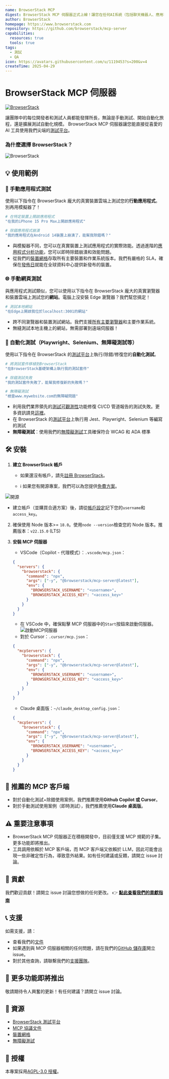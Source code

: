 ```yaml
---
name: BrowserStack MCP
digest: BrowserStack MCP 伺服器正式上線！讓您在任何AI系統（包括聊天機器人、應用程式和自主代理）上充分發揮BrowserStack測試平台的強大功能。
author: BrowserStack
homepage: https://www.browserstack.com
repository: https://github.com/browserstack/mcp-server
capabilities:
  resources: true
  tools: true
tags:
  - 測試
  - QA
icon: https://avatars.githubusercontent.com/u/1119453?s=200&v=4
createTime: 2025-04-29
---
```


# BrowserStack MCP 伺服器

[![BrowserStack](https://static.claudemcp.com/images/browserstack-mcp-thumbnail.jpg)](https://www.youtube.com/watch?v=sLA7K9v7qZc)

讓團隊中的每位開發者和測試人員都能發揮所長，無論是手動測試、開始自動化旅程，還是擴展測試自動化規模。
BrowserStack MCP 伺服器讓您能直接從喜愛的 AI 工具使用我們尖端的[測試平台](https://www.browserstack.com/test-platform)。

### 為什麼選擇 BrowserStack？

![BrowserStack](https://static.claudemcp.com/images/browserstack-overview.png)

## 💡 使用範例

### 📱 手動應用程式測試

使用以下指令在 BrowserStack 龐大的真實裝置雲端上測試您的**行動應用程式**。別再用模擬器了！

```bash
# 在特定裝置上開啟應用程式
"在我的iPhone 15 Pro Max上開啟應用程式"

# 除錯應用程式崩潰
"我的應用程式在Android 14裝置上崩潰了，能幫我除錯嗎？"
```

- 與模擬器不同，您可以在真實裝置上測試應用程式的實際效能。透過進階的[應用程式分析功能](https://www.browserstack.com/docs/app-live/app-performance-testing)，您可以即時除錯崩潰和效能問題。
- 從我們的[裝置網格](https://www.browserstack.com/list-of-browsers-and-platforms/app_live)存取所有主要裝置和作業系統版本。我們有嚴格的 SLA，確保在[發佈日](https://www.browserstack.com/blog/browserstack-launches-iphone-15-on-day-0-behind-the-scenes/)就能在全球資料中心提供新發布的裝置。

### 🌐 手動網頁測試

與應用程式測試類似，您可以使用以下指令在 BrowserStack 龐大的真實瀏覽器和裝置雲端上測試您的**網站**。電腦上沒安裝 Edge 瀏覽器？我們幫您搞定！

```bash
# 測試本地網站
"在Edge上開啟我位於localhost:3001的網站"
```

- 跨不同瀏覽器和裝置測試網站。我們支援[所有主要瀏覽器](https://www.browserstack.com/list-of-browsers-and-platforms/live)和主要作業系統。
- 無縫測試本地主機上的網站，無需部署到遠端伺服器！

### 🧪 自動化測試（Playwright、Selenium、無障礙測試等）

使用以下指令在 BrowserStack 的[測試平台](https://www.browserstack.com/test-platform)上執行/除錯/修復您的**自動化測試**。

```bash
# 將測試套件移植到BrowserStack
"在BrowserStack基礎架構上執行我的測試套件"

# 除錯測試失敗
"我的測試套件失敗了，能幫我修復新的失敗嗎？"

# 無障礙測試
"檢查www.mywebsite.com的無障礙問題"
```

- 利用我們業界領先的[測試可觀測性](https://www.browserstack.com/docs/test-observability)功能修復 CI/CD 管道報告的測試失敗。更多資訊請見[這裡](https://www.browserstack.com/docs/test-observability/features/smart-tags)。
- 在 BrowserStack 的[測試平台](https://www.browserstack.com/test-platform)上執行用 Jest、Playwright、Selenium 等編寫的測試
- **無障礙測試**：使用我們的[無障礙測試](https://www.browserstack.com/accessibility-testing)工具確保符合 WCAG 和 ADA 標準

## 🛠️ 安裝

1. **建立 BrowserStack 帳戶**

   - 如果還沒有帳戶，請先[註冊 BrowserStack](https://www.browserstack.com/signup)。

   - ℹ️ 如果您有開源專案，我們可以為您提供[免費方案](https://www.browserstack.com/open-source)。

![開源](https://static.claudemcp.com/images/browserstack-open-source.png)

- 建立帳戶（並購買合適方案）後，請從[帳戶設定](https://www.browserstack.com/accounts/profile/details)記下您的`username`和`access_key`。

2. 確保使用 Node 版本>= `18.0`。使用`node --version`檢查您的 Node 版本。推薦版本：`v22.15.0` (LTS)
3. **安裝 MCP 伺服器**

   - VSCode（Copilot - 代理模式）：`.vscode/mcp.json`：

   ```json
   {
     "servers": {
       "browserstack": {
         "command": "npx",
         "args": ["-y", "@browserstack/mcp-server@latest"],
         "env": {
           "BROWSERSTACK_USERNAME": "<username>",
           "BROWSERSTACK_ACCESS_KEY": "<access_key>"
         }
       }
     }
   }
   ```

   - 在 VSCode 中，確保點擊 MCP 伺服器中的`Start`按鈕來啟動伺服器。
     ![啟動MCP伺服器](https://static.claudemcp.com/images/browserstack-vscode.png)

   * 對於 Cursor：`.cursor/mcp.json`：

   ```json
   {
     "mcpServers": {
       "browserstack": {
         "command": "npx",
         "args": ["-y", "@browserstack/mcp-server@latest"],
         "env": {
           "BROWSERSTACK_USERNAME": "<username>",
           "BROWSERSTACK_ACCESS_KEY": "<access_key>"
         }
       }
     }
   }
   ```

   - Claude 桌面版：`~/claude_desktop_config.json`：

   ```json
   {
     "mcpServers": {
       "browserstack": {
         "command": "npx",
         "args": ["-y", "@browserstack/mcp-server@latest"],
         "env": {
           "BROWSERSTACK_USERNAME": "<username>",
           "BROWSERSTACK_ACCESS_KEY": "<access_key>"
         }
       }
     }
   }
   ```

## 🤝 推薦的 MCP 客戶端

- 對於自動化測試+除錯使用案例，我們推薦使用**Github Copilot 或 Cursor**。
- 對於手動測試使用案例（即時測試），我們推薦使用**Claude 桌面版**。

## ⚠️ 重要注意事項

- BrowserStack MCP 伺服器正在積極開發中，目前僅支援 MCP 規範的子集。更多功能即將推出。
- 工具調用依賴於 MCP 客戶端，而 MCP 客戶端又依賴於 LLM，因此可能會出現一些非確定性行為，導致意外結果。如有任何建議或反饋，請開立 issue 討論。

## 📝 貢獻

我們歡迎貢獻！請開立 issue 討論您想做的任何更改。
👉 [**點此查看我們的貢獻指南**](https://github.com/browserstack/mcp-server/blob/main/CONTRIBUTING.md)

## 📞 支援

如需支援，請：

- 查看我們的[文件](https://www.browserstack.com/docs)
- 如果遇到與 MCP 伺服器相關的任何問題，請在我們的[GitHub 儲存庫](https://github.com/browserstack/mcp-server)開立 issue。
- 對於其他查詢，請聯繫我們的[支援團隊](https://www.browserstack.com/contact)。

## 🚀 更多功能即將推出

敬請期待令人興奮的更新！有任何建議？請開立 issue 討論。

## 🔗 資源

- [BrowserStack 測試平台](https://www.browserstack.com/test-platform)
- [MCP 協議文件](https://modelcontextprotocol.io)
- [裝置網格](https://www.browserstack.com/list-of-browsers-and-platforms/app_live)
- [無障礙測試](https://www.browserstack.com/accessibility-testing)

## 📄 授權

本專案採用[AGPL-3.0 授權](https://www.gnu.org/licenses/agpl-3.0.html)。
